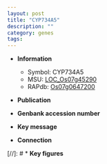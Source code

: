 ```yaml
---
layout: post
title: "CYP734A5"
description: ""
category: genes
tags: 
---
```


* **Information**  
    + Symbol: CYP734A5  
    + MSU: [LOC_Os07g45290](http://rice.uga.edu/cgi-bin/ORF_infopage.cgi?orf=LOC_Os07g45290)  
    + RAPdb: [Os07g0647200](http://rapdb.dna.affrc.go.jp/viewer/gbrowse_details/irgsp1?name=Os07g0647200)  

* **Publication**  

* **Genbank accession number**  

* **Key message**  

* **Connection**  

[//]: # * **Key figures**  


